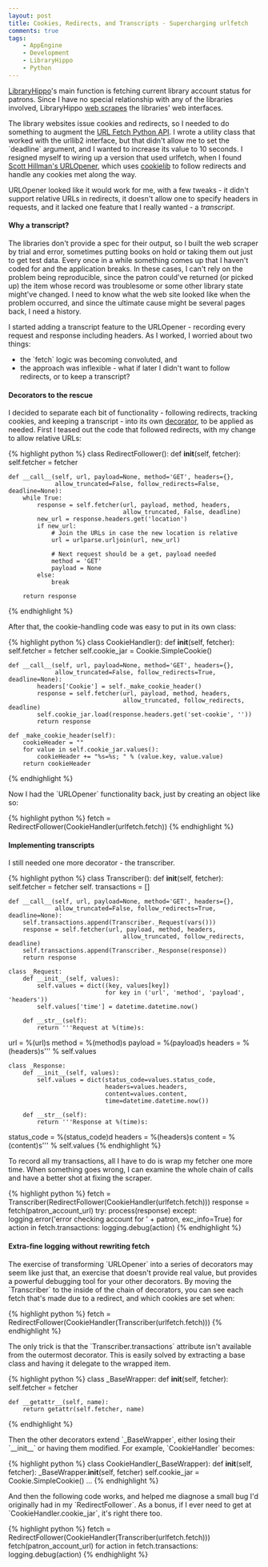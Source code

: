 ```yaml
---
layout: post
title: Cookies, Redirects, and Transcripts - Supercharging urlfetch
comments: true
tags:
    - AppEngine
    - Development
    - LibraryHippo
    - Python
---
```

<p><a href="http://libraryhippo.appspot.com/">LibraryHippo</a>'s main function is fetching current library account status for patrons. Since I have no special relationship with any of the libraries involved, LibraryHippo <a href="http://en.wikipedia.org/wiki/Web_scraping">web scrapes</a> the libraries' web interfaces.</p>

<p>The library websites issue cookies and redirects, so I needed to do something to augment the <a href="http://code.google.com/appengine/docs/python/urlfetch/">URL Fetch Python API</a>. 
I wrote a utility class that worked with the urllib2 interface, but that didn't allow me to set the `deadline` argument, and I wanted to increase its value to 10 seconds. I resigned myself to wiring up a version that used urlfetch, when I found  <a href="http://everydayscripting.blogspot.com/2009/08/google-app-engine-cookie-handling-with.html">Scott Hillman's URLOpener</a>, which uses <a href="http://docs.python.org/library/cookielib.html">cookielib</a> to follow redirects and handle any cookies met along the way.</p>
<p>URLOpener looked like it would work for me, with a few tweaks - it didn't support relative URLs in redirects, it doesn't allow one to specify headers in requests, and it lacked one feature that I really wanted - a <em>transcript</em>.</p>
<h4 id="why_a_transcript">Why a transcript?</h4>
<p>The libraries don't provide a spec for their output, so I built the web scraper by trial and error, sometimes putting books on hold or taking them out just to get test data. Every once in a while something comes up that I haven't coded for and the application breaks. In these cases, I can't rely on the problem being reproducible, since the patron could've returned (or picked up) the item whose record was troublesome or some other library state might've changed. I need to know what the web site looked like when the problem occurred, and since the ultimate cause might be several pages back, I need a history.</p>
<p>I started adding a transcript feature to the URLOpener - recording every request and response including headers. As I worked, I worried about two things:
</p><ul>
<li>the `fetch` logic was becoming convoluted, and</li>
<li>the approach was inflexible - what if later I didn't want to follow redirects, or to keep a transcript?
</li></ul>
<h4 id="decorators_to_the_rescue">Decorators to the rescue</h4>
<p>I decided to separate each bit of functionality - following redirects, tracking cookies, and keeping a transcript - into its own <a href="http://en.wikipedia.org/wiki/Decorator_pattern">decorator</a>, to be applied as needed. First  I teased out the code that followed redirects, with my change to allow relative URLs:</p>

{% highlight python %}
class RedirectFollower():
    def __init__(self, fetcher):
        self.fetcher = fetcher

    def __call__(self, url, payload=None, method='GET', headers={},
                 allow_truncated=False, follow_redirects=False, deadline=None):
        while True:
            response = self.fetcher(url, payload, method, headers,
                                    allow_truncated, False, deadline)
            new_url = response.headers.get('location')
            if new_url:
                # Join the URLs in case the new location is relative
                url = urlparse.urljoin(url, new_url)

                # Next request should be a get, payload needed
                method = 'GET'
                payload = None
            else:
                break

        return response
{% endhighlight %}

<p>After that, the cookie-handling code was easy to put in its own class:</p>

{% highlight python %}
class CookieHandler():
    def __init__(self, fetcher):
        self.fetcher = fetcher
        self.cookie_jar = Cookie.SimpleCookie()

    def __call__(self, url, payload=None, method='GET', headers={},
                 allow_truncated=False, follow_redirects=True, deadline=None):
            headers['Cookie'] = self._make_cookie_header()
            response = self.fetcher(url, payload, method, headers,
                                    allow_truncated, follow_redirects, deadline)
            self.cookie_jar.load(response.headers.get('set-cookie', ''))
            return response

    def _make_cookie_header(self):
        cookieHeader = ""
        for value in self.cookie_jar.values():
            cookieHeader += "%s=%s; " % (value.key, value.value)
        return cookieHeader
{% endhighlight %}

<p>Now I had the `URLOpener` functionality back, just by creating an object like so:</p>

{% highlight python %}
fetch = RedirectFollower(CookieHandler(urlfetch.fetch))
{% endhighlight %}

<h4 id="implementing_transcripts">Implementing transcripts</h4>
I still needed one more decorator - the transcriber.


{% highlight python %}
class Transcriber():
    def __init__(self, fetcher):
        self.fetcher = fetcher
        self. transactions = []

    def __call__(self, url, payload=None, method='GET', headers={},
                 allow_truncated=False, follow_redirects=True, deadline=None):
        self.transactions.append(Transcriber._Request(vars()))
        response = self.fetcher(url, payload, method, headers,
                                    allow_truncated, follow_redirects, deadline)
        self.transactions.append(Transcriber._Response(response))
        return response

    class _Request:
        def __init__(self, values):
            self.values = dict((key, values[key])
                               for key in ('url', 'method', 'payload', 'headers'))
            self.values['time'] = datetime.datetime.now()

        def __str__(self):
            return '''Request at %(time)s:
  url = %(url)s
  method = %(method)s
  payload = %(payload)s
  headers = %(headers)s''' % self.values

    class _Response:
        def __init__(self, values):
            self.values = dict(status_code=values.status_code,
                               headers=values.headers,
                               content=values.content,
                               time=datetime.datetime.now())

        def __str__(self):
            return '''Response at %(time)s:
  status_code = %(status_code)d
  headers = %(headers)s
  content = %(content)s''' % self.values
{% endhighlight %}


<p>To record all my transactions, all I have to do is wrap my fetcher one more time. When something goes wrong, I can examine the whole chain of calls and have a better shot at fixing the scraper.</p>

{% highlight python %}
fetch = Transcriber(RedirectFollower(CookieHandler(urlfetch.fetch)))
response = fetch(patron_account_url)
try:
    process(response)
except:
    logging.error('error checking account for ' + patron, exc_info=True)
    for action in fetch.transactions:
            logging.debug(action)
{% endhighlight %}

<h4 id="extra_fine_logging_without_rewriting_fetch">Extra-fine logging without rewriting fetch</h4>
The exercise of transforming `URLOpener` into a series of decorators may seem like just that, an exercise that doesn't provide real value, but provides a powerful debugging tool for your other decorators. By moving the `Transcriber` to the inside of the chain of decorators, you can see each fetch that's made due to a redirect, and which cookies are set when:

{% highlight python %}
fetch = RedirectFollower(CookieHandler(Transcriber(urlfetch.fetch)))
{% endhighlight %}

<p>The only trick is that the `Transcriber.transactions` attribute isn't available from the outermost decorator. This is easily solved by extracting a base class and having it delegate to the wrapped item.</p>

{% highlight python %}
class _BaseWrapper:
    def __init__(self, fetcher):
        self.fetcher = fetcher

    def __getattr__(self, name):
        return getattr(self.fetcher, name)
{% endhighlight %}

<p>Then the other decorators extend `_BaseWrapper`, either losing their `__init__` or having them modified. For example, `CookieHandler` becomes:</p>

{% highlight python %}
class CookieHandler(_BaseWrapper):
    def __init__(self, fetcher):
        _BaseWrapper.__init__(self, fetcher)
        self.cookie_jar = Cookie.SimpleCookie()
...
{% endhighlight %}

<p>And then the following code works, and helped me diagnose a small bug I'd originally had in my `RedirectFollower`. As a bonus, if I ever need to get at `CookieHandler.cookie_jar`, it's right there too.</p>
{% highlight python %}
fetch = RedirectFollower(CookieHandler(Transcriber(urlfetch.fetch)))
fetch(patron_account_url)
for action in fetch.transactions:
    logging.debug(action)
{% endhighlight %}


